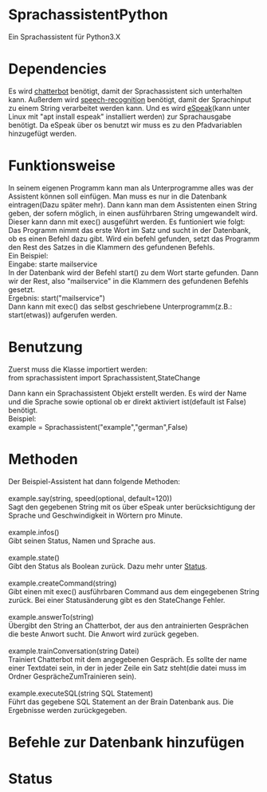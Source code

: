 # SprachassistentPython
Ein Sprachassistent für Python3.X

# Dependencies
Es wird <a href="chatterbot.readthedocs.io/en/stable/">chatterbot</a> benötigt, damit
der Sprachassistent sich unterhalten kann.
Außerdem wird <a href="pypi.org/project/SpeechRecognition/">speech-recognition</a> benötigt, damit der Sprachinput 
zu einem String verarbeitet werden kann. Und es wird <a href="http://espeak.sourceforge.net/">eSpeak</a>(kann 
unter Linux mit "apt install espeak" installiert werden) zur Sprachausgabe benötigt. Da eSpeak über os 
benutzt wir muss es zu den Pfadvariablen hinzugefügt werden.

# Funktionsweise
In seinem eigenen Programm kann man als Unterprogramme alles was der Assistent können soll
einfügen. Man muss es nur in die Datenbank eintragen(Dazu später mehr). Dann kann man dem Assistenten 
einen String geben, der sofern 
möglich, in einen ausführbaren String umgewandelt wird. Dieser kann dann mit exec() 
ausgeführt werden. Es funtioniert wie folgt:<br>
Das Programm nimmt das erste Wort im Satz und sucht in der Datenbank, ob es einen Befehl dazu gibt.
Wird ein befehl gefunden, setzt das Programm den Rest des Satzes in die Klammern des gefundenen Befehls.<br>
Ein Beispiel:<br>
Eingabe: starte mailservice<br>
In der Datenbank wird der Befehl start() zu dem Wort starte gefunden. Dann wir der Rest, also "mailservice" in die 
Klammern des gefundenen Befehls gesetzt.<br>
Ergebnis: start("mailservice")<br>
Dann kann mit exec() das selbst geschriebene Unterprogramm(z.B.: start(etwas)) aufgerufen werden.<br>


# Benutzung
Zuerst muss die Klasse importiert werden:<br>
from sprachassistent import Sprachassistent,StateChange<br>

Dann kann ein Sprachassistent Objekt erstellt werden.
Es wird der Name und die Sprache sowie optional ob er direkt aktiviert ist(default ist False) benötigt.<br>
Beispiel: <br>
example = Sprachassistent("example","german",False)<br>

# Methoden
Der Beispiel-Assistent hat dann folgende Methoden:<br><br>
example.say(string, speed(optional, default=120))<br>
Sagt den gegebenen String mit os über eSpeak unter berücksichtigung der Sprache und Geschwindigkeit in 
Wörtern pro Minute.<br>
<br>
example.infos()<br>
Gibt seinen Status, Namen und Sprache aus.<br>
<br>
example.state()<br>
Gibt den Status als Boolean zurück. Dazu mehr unter <a href="#Status">Status</a>.<br>
<br>
example.createCommand(string)<br>
Gibt einen mit exec() ausführbaren Command aus dem eingegebenen String zurück. Bei einer Statusänderung gibt
es den StateChange Fehler.<br>
<br>
example.answerTo(string)<br>
Übergibt den String an Chatterbot, der aus den antrainierten Gesprächen die beste Anwort sucht. Die Anwort
wird zurück gegeben.<br>
<br>
example.trainConversation(string Datei)<br>
Trainiert Chatterbot mit dem angegebenen Gespräch. Es sollte der name einer Textdatei sein, in der in jeder 
Zeile ein Satz steht(die datei muss im Ordner GesprächeZumTrainieren sein).<br>
<br>
example.executeSQL(string SQL Statement)<br>
Führt das gegebene SQL Statement an der Brain Datenbank aus. Die Ergebnisse werden zurückgegeben.<br>

# Befehle zur Datenbank hinzufügen

# Status
